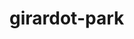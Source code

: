 # girardot-park

<!--Fonts:
    font-family: 'Harmattan', sans-serif # robótica estilo terminal de los 80s
    font-family: 'Play', sans-serif # Semi cuadrada la letra.
    font-family: 'Cuprum', sans-serif # Letra más estirada hacia arriba, casi no se lee porque está muy junta.
    font-family: 'Satisfy', cursive # Cursiva, se ve muy bonita.
    font-family: 'Righteous', cursive # Gruesa, y semi cursiva, como para títulos.
    font-family: 'Bad Script', cursive # Cursiva delgada como para parrafos en cartas.
    font-family: 'Reem Kufi', sans-serif # Bonita para parrafos
    
    Colors

    #161C2E;                   BG night Azul oscuro.
    white;                     BG day Blanco.
    rgb(217, 217, 217);        Gris claro (usado en cajas de intros)
    #EF6C35;                   Mandarina o zanahoria
    #F6C667;                   Amarillo quemado y claro
    #FFF5F5;                   beish muy claro 
    #C02727;                   Vino tinto rosa. (usado en botón)
    
    a[href="Link"]{Texto}
    -->
